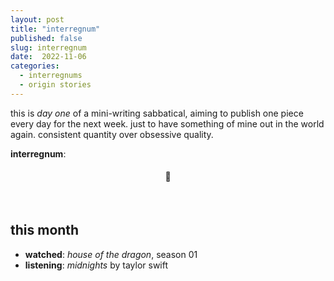 ```yaml
---
layout: post
title: "interregnum"
published: false
slug: interregnum
date:  2022-11-06
categories:
  - interregnums
  - origin stories
---
```

this is *day one* of a mini-writing sabbatical, aiming to publish one piece every day for the next week. just to have something of mine out in the world again. consistent quantity over obsessive quality. 


**interregnum**: 
<h4 style="text-align:center">💌</h4>

<!--more-->

<br />









## this month

- **watched**: *house of the dragon*, season 01
- **listening**: *midnights* by taylor swift 